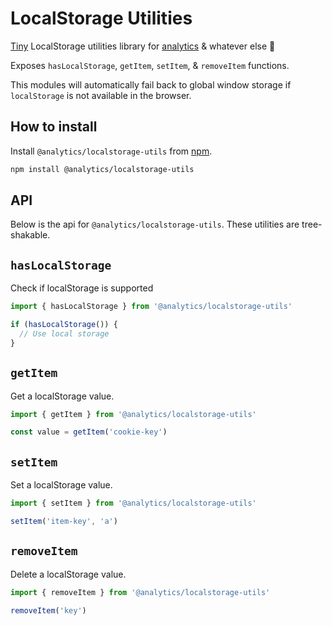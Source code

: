 <!--
title: Javascript LocalStorage Utilities
pageTitle: LocalStorage Utils
description: Utility library for managing HTML LocalStorage
-->

# LocalStorage Utilities

[Tiny](https://bundlephobia.com/result?p=@analytics/localstorage-utils) LocalStorage utilities library for [analytics](https://npmjs.com/package/analytics) & whatever else 🌈

Exposes `hasLocalStorage`, `getItem`, `setItem`, & `removeItem` functions.

This modules will automatically fail back to global window storage if `localStorage` is not available in the browser.

## How to install

Install `@analytics/localstorage-utils` from [npm](https://www.npmjs.com/package/@analytics/localstorage-utils).

```bash
npm install @analytics/localstorage-utils
```

## API

Below is the api for `@analytics/localstorage-utils`. These utilities are tree-shakable.

## `hasLocalStorage`

Check if localStorage is supported

```js
import { hasLocalStorage } from '@analytics/localstorage-utils'

if (hasLocalStorage()) {
  // Use local storage 
}
```

## `getItem`

Get a localStorage value.

```js
import { getItem } from '@analytics/localstorage-utils'

const value = getItem('cookie-key')
```

## `setItem`

Set a localStorage value.

```js
import { setItem } from '@analytics/localstorage-utils'

setItem('item-key', 'a')
```

## `removeItem`

Delete a localStorage value.

```js
import { removeItem } from '@analytics/localstorage-utils'

removeItem('key')
```
